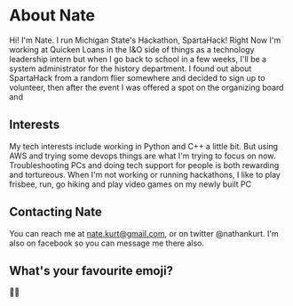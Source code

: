 # About Nate

Hi! I'm Nate. I run Michigan State's Hackathon, SpartaHack!
Right Now I'm working at Quicken Loans in the I&O side of things as a technology leadership intern but when I go back to school in a few weeks, I'll be a system administrator for the history department. I found out about SpartaHack from a random flier somewhere and decided to sign up to volunteer, then after the event I was offered a spot on the organizing board and

## Interests

My tech interests include working in Python and C++ a little bit. But using AWS and trying some devops things are what I'm trying to focus on now. Troubleshooting PCs and doing tech support for people is both rewarding and tortureous. When I'm not working or running hackathons, I like to play frisbee, run, go hiking and play video games on my newly built PC

## Contacting Nate

You can reach me at nate.kurt@gmail.com, or on twitter @nathankurt. I'm also on facebook so you can message me there also.

## What's your favourite emoji?
👌🏻 
